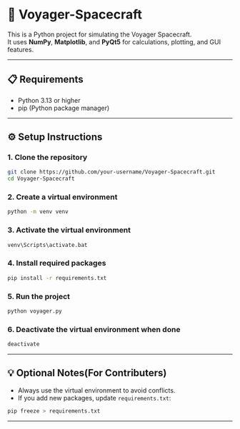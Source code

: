 # 🚀 Voyager-Spacecraft

This is a Python project for simulating the Voyager Spacecraft.  
It uses **NumPy**, **Matplotlib**, and **PyQt5** for calculations, plotting, and GUI features.

---

## 📋 Requirements

- Python 3.13 or higher  
- pip (Python package manager)

---

## ⚙️ Setup Instructions

### 1. Clone the repository
```bash
git clone https://github.com/your-username/Voyager-Spacecraft.git
cd Voyager-Spacecraft
```

### 2. Create a virtual environment
```bash
python -m venv venv
```

### 3. Activate the virtual environment
```bash
venv\Scripts\activate.bat
```

### 4. Install required packages
```bash
pip install -r requirements.txt
```

### 5. Run the project
```bash
python voyager.py
```

### 6. Deactivate the virtual environment when done
```bash
deactivate
```

---

## 💡 Optional Notes(For Contributers)

- Always use the virtual environment to avoid conflicts.  
- If you add new packages, update `requirements.txt`:
```bash
pip freeze > requirements.txt
```

---